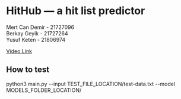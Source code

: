 # HitHub — a hit list predictor

Mert Can Demir - 21727096\
Berkay Geyik - 21727264\
Yusuf Keten - 21806974

[Video Link](https://youtu.be/1CtOYxJ6PDc)

## How to test
python3 main.py --input TEST_FILE_LOCATION/test-data.txt --model MODELS_FOLDER_LOCATION/
